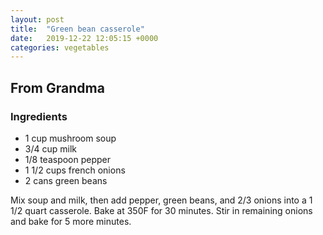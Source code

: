 ```yaml
---
layout: post
title:  "Green bean casserole"
date:   2019-12-22 12:05:15 +0000
categories: vegetables
---
```


## From Grandma
### Ingredients
* 1 cup mushroom soup
* 3/4 cup milk
* 1/8 teaspoon pepper
* 1 1/2 cups french onions
* 2 cans green beans


Mix soup and milk, then add pepper, green beans, and 2/3 onions into a 1 1/2 quart casserole. Bake at 350F for 30 minutes. Stir in remaining onions and bake for 5 more minutes.
